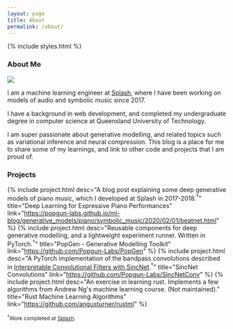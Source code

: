 ```yaml
---
layout: page
title: About
permalink: /about/
---
```


{% include styles.html %}

<style>
    .post-title {
        display: none;
    }
    .fine-print {
        font-size: 12px;
    }
</style>

### About Me

<img class="profile" src='{{ "/assets/images/profile_pic.png" }}'>

I am a machine learning engineer at [Splash], where I have been 
working on models of audio and symbolic music since 2017.

I have a background in web development, and completed my undergraduate degree in computer science at Queensland University of Technology.

I am super passionate about generative modelling, and related topics such as variational inference and neural compression. This blog is a
place for me to share some of my learnings, and link to other code and projects that I am proud of.

### Projects

{% include project.html
    desc="A blog post explaining some deep generative models of piano music, which I developed at Splash in 2017-2018.<sup>&#8224;</sup>"
    title="Deep Learning for Expressive Piano Performances"
    link="https://popgun-labs.github.io/ml-blog/generative_models/piano/symbolic_music/2020/02/01/beatnet.html"
%}
{% include project.html
    desc="Reusable components for deep generative modelling, and a lightweight experiment runner. Written in PyTorch.<sup>&#8224;</sup>"
    title="PopGen - Generative Modelling Toolkit"
    link="https://github.com/Popgun-Labs/PopGen"
%}
{% include project.html
    desc="A PyTorch implementation of the bandpass convolutions described in <a href='https://arxiv.org/abs/1811.09725'>Interpretable Convolutional Filters with SincNet</a>.<sup>&#8224;</sup>"
    title="SincNet Convolutions"
    link="https://github.com/Popgun-Labs/SincNetConv"
%}
{% include project.html
    desc="An exercise in learning rust. Implements a few algorithms from Andrew Ng's machine learning course. (Not maintained)."
    title="Rust Machine Learning Algorithms"
    link="https://github.com/angusturner/rustml"
%}




<div class='fine-print'>
    <sup>&#8224;</sup>Work completed at <a href="https://www.splashhq.com/tools">Splash</a>.
</div>

[Splash]: https://www.splashhq.com/tools